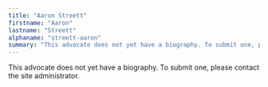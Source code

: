```yaml
---
title: "Aaron Streett"
firstname: "Aaron"
lastname: "Streett"
alphaname: "streett-aaron"
summary: "This advocate does not yet have a biography. To submit one, please contact the site administrator."
---
```

This advocate does not yet have a biography. To submit one, please contact the site administrator.

